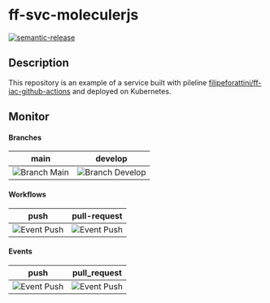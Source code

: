 # ff-svc-moleculerjs
[![semantic-release](https://img.shields.io/badge/%20%20%F0%9F%93%A6%F0%9F%9A%80-semantic--release-e10079.svg)](https://github.com/semantic-release/semantic-release)

## Description

This repository is an example of a service built with pileline [filipeforattini/ff-iac-github-actions](https://github.com/filipeforattini/ff-iac-github-actions) and deployed on Kubernetes.

## Monitor

#### Branches

| main | develop |
| :---: | :---: |
| ![Branch Main](https://github.com/filipeforattini/ff-svc-moleculerjs/actions/workflows/push.yml/badge.svg?branch=main) | ![Branch Develop](https://github.com/filipeforattini/ff-svc-moleculerjs/actions/workflows/push.yml/badge.svg?branch=main) |

#### Workflows

| push | pull-request |
| :---: | :---: |
| ![Event Push](https://github.com/filipeforattini/ff-svc-moleculerjs/actions/workflows/push.yml/badge.svg) | ![Event Push](https://github.com/filipeforattini/ff-svc-moleculerjs/actions/workflows/pull-request.yml/badge.svg) |

#### Events

| push | pull_request |
| :---: | :---: |
| ![Event Push](https://github.com/filipeforattini/ff-svc-moleculerjs/actions/workflows/push.yml/badge.svg?event=push) | ![Event Push](https://github.com/filipeforattini/ff-svc-moleculerjs/actions/workflows/pull-request.yml/badge.svg?event=pull_request) |

